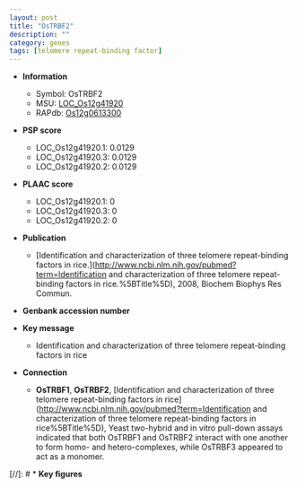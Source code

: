 ```yaml
---
layout: post
title: "OsTRBF2"
description: ""
category: genes
tags: [telomere repeat-binding factor]
---
```


* **Information**  
    + Symbol: OsTRBF2  
    + MSU: [LOC_Os12g41920](http://rice.plantbiology.msu.edu/cgi-bin/ORF_infopage.cgi?orf=LOC_Os12g41920)  
    + RAPdb: [Os12g0613300](http://rapdb.dna.affrc.go.jp/viewer/gbrowse_details/irgsp1?name=Os12g0613300)  

* **PSP score**  
    + LOC_Os12g41920.1: 0.0129 
    + LOC_Os12g41920.3: 0.0129 
    + LOC_Os12g41920.2: 0.0129 

* **PLAAC score**  
    + LOC_Os12g41920.1: 0 
    + LOC_Os12g41920.3: 0 
    + LOC_Os12g41920.2: 0 

* **Publication**  
    + [Identification and characterization of three telomere repeat-binding factors in rice.](http://www.ncbi.nlm.nih.gov/pubmed?term=Identification and characterization of three telomere repeat-binding factors in rice.%5BTitle%5D), 2008, Biochem Biophys Res Commun.

* **Genbank accession number**  

* **Key message**  
    + Identification and characterization of three telomere repeat-binding factors in rice

* **Connection**  
    + __OsTRBF1__, __OsTRBF2__, [Identification and characterization of three telomere repeat-binding factors in rice](http://www.ncbi.nlm.nih.gov/pubmed?term=Identification and characterization of three telomere repeat-binding factors in rice%5BTitle%5D), Yeast two-hybrid and in vitro pull-down assays indicated that both OsTRBF1 and OsTRBF2 interact with one another to form homo- and hetero-complexes, while OsTRBF3 appeared to act as a monomer.

[//]: # * **Key figures**  


